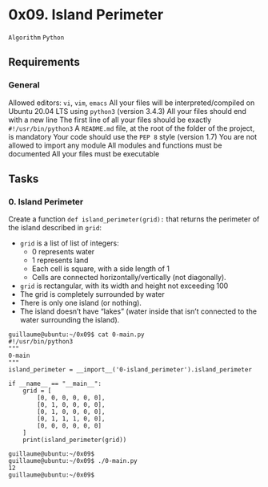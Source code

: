 
# 0x09. Island Perimeter

`Algorithm`  `Python`

## Requirements

### General

Allowed editors: `vi`, `vim`, `emacs`
All your files will be interpreted/compiled on Ubuntu 20.04 LTS using `python3` (version 3.4.3)
All your files should end with a new line
The first line of all your files should be exactly `#!/usr/bin/python3`
A `README.md` file, at the root of the folder of the project, is mandatory
Your code should use the `PEP 8` style (version 1.7)
You are not allowed to import any module
All modules and functions must be documented
All your files must be executable

## Tasks

### 0. Island Perimeter

Create a function `def island_perimeter(grid):` that returns the perimeter of the island described in `grid`:

+ `grid` is a list of list of integers:
  + 0 represents water
  + 1 represents land
  + Each cell is square, with a side length of 1
  + Cells are connected horizontally/vertically (not diagonally).
+ `grid` is rectangular, with its width and height not exceeding 100
+ The grid is completely surrounded by water
+ There is only one island (or nothing).
+ The island doesn’t have “lakes” (water inside that isn’t connected to the water surrounding the island).

```
guillaume@ubuntu:~/0x09$ cat 0-main.py
#!/usr/bin/python3
"""
0-main
"""
island_perimeter = __import__('0-island_perimeter').island_perimeter

if __name__ == "__main__":
    grid = [
        [0, 0, 0, 0, 0, 0],
        [0, 1, 0, 0, 0, 0],
        [0, 1, 0, 0, 0, 0],
        [0, 1, 1, 1, 0, 0],
        [0, 0, 0, 0, 0, 0]
    ]
    print(island_perimeter(grid))

guillaume@ubuntu:~/0x09$ 
guillaume@ubuntu:~/0x09$ ./0-main.py
12
guillaume@ubuntu:~/0x09$ 
```

